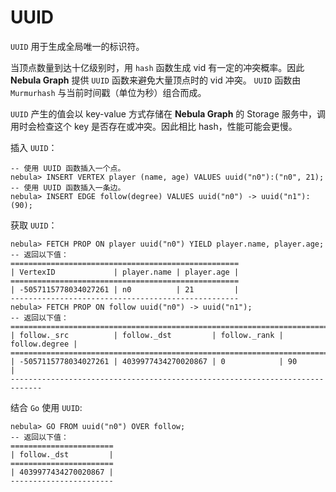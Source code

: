 # UUID

`UUID` 用于生成全局唯一的标识符。

当顶点数量到达十亿级别时，用 `hash` 函数生成 vid 有一定的冲突概率。因此 **Nebula Graph** 提供 `UUID` 函数来避免大量顶点时的 vid 冲突。 `UUID` 函数由 `Murmurhash` 与当前时间戳（单位为秒）组合而成。

`UUID` 产生的值会以 key-value 方式存储在 **Nebula Graph** 的 Storage 服务中，调用时会检查这个 key 是否存在或冲突。因此相比 hash，性能可能会更慢。

插入 `UUID`：

```ngql
-- 使用 UUID 函数插入一个点。
nebula> INSERT VERTEX player (name, age) VALUES uuid("n0"):("n0", 21);
-- 使用 UUID 函数插入一条边。
nebula> INSERT EDGE follow(degree) VALUES uuid("n0") -> uuid("n1"): (90);
```

获取 `UUID`：

```ngql
nebula> FETCH PROP ON player uuid("n0") YIELD player.name, player.age;
-- 返回以下值：
===================================================
| VertexID             | player.name | player.age |
===================================================
| -5057115778034027261 | n0          | 21         |
---------------------------------------------------
nebula> FETCH PROP ON follow uuid("n0") -> uuid("n1");
-- 返回以下值：
=============================================================================
| follow._src          | follow._dst         | follow._rank | follow.degree |
=============================================================================
| -5057115778034027261 | 4039977434270020867 | 0            | 90            |
-----------------------------------------------------------------------------
```

结合 `Go` 使用 `UUID`:

```ngql
nebula> GO FROM uuid("n0") OVER follow;
-- 返回以下值：
=======================
| follow._dst         |
=======================
| 4039977434270020867 |
-----------------------
```

